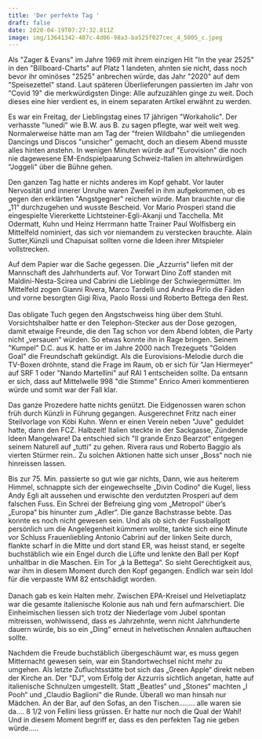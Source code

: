 ```yaml
---
title: 'Der perfekte Tag '
draft: false
date: 2020-04-19T07:27:32.811Z
image: img/13641342-407c-4d06-98a3-ba525f027cec_4_5005_c.jpeg
---
```

Als "Zager & Evans" im Jahre 1969 mit ihrem einzigen Hit "In the year 2525" in den "Billboard-Charts" auf Platz 1 landeten, ahnten sie nicht, dass noch bevor ihr ominöses "2525" anbrechen würde, das Jahr "2020" auf dem "Speisezettel" stand. Laut späteren Überlieferungen passierten im Jahr von "Covid 19" die merkwürdigsten Dinge: Alle aufzuzählen ginge zu weit. Doch dieses eine hier verdient es, in einem separaten Artikel erwähnt zu werden. 

Es war ein Freitag, der Lieblingstag eines 17 jährigen "Workaholic". Der verhasste "lunedi" wie B.W. aus B. zu sagen pflegte, war weit weit weg. Normalerweise hätte man am Tag der "freien Wildbahn" die umliegenden Dancings und Discos "unsicher" gemacht, doch an diesem Abend musste alles hinten anstehn. In wenigen Minuten würde auf "Eurovision" die noch nie dagewesene EM-Endspielpaarung Schweiz-Italien im altehrwürdigen "Joggeli" über die Bühne gehen. 

Den ganzen Tag hatte er nichts anderes im Kopf gehabt. Vor lauter Nervosität und innerer Unruhe waren Zweifel in ihm aufgekommen, ob es gegen den erklärten "Angstgegner" reichen würde. Man brauchte nur die „11“ durchzugehen und wusste Bescheid. Vor Mario Prosperi stand die eingespielte Viererkette Lichtsteiner-Egli-Akanji und Tacchella. Mit Odermatt, Kuhn und Heinz Herrmann hatte Trainer Paul Wolfisberg ein Mittelfeld nominiert, das sich vor niemandem zu verstecken brauchte. Alain Sutter,Künzli und Chapuisat sollten vorne die Ideen ihrer Mitspieler vollstrecken.

Auf dem Papier war die Sache gegessen. Die „Azzurris“ liefen mit der Mannschaft des Jahrhunderts auf. Vor Torwart Dino Zoff standen mit Maldini-Nesta-Scirea und Cabrini die Lieblinge der Schwiegermütter. Im Mittelfeld zogen Gianni Rivera, Marco Tardelli und Andrea Pirlo die Fäden und vorne besorgten Gigi Riva, Paolo Rossi und Roberto Bettega den Rest.\
\
Das obligate Tuch gegen den Angstschweiss hing über dem Stuhl. Vorsichtshalber hatte er den Telephon-Stecker aus der Dose gezogen, damit etwaige Freunde, die den Tag schon vor dem Abend lobten, die Party nicht „versauen“ würden. So etwas konnte ihn in Rage bringen. Seinem "Kumpel" D.C. aus K. hatte er im Jahre 2000 nach Trezeguets "Golden Goal" die Freundschaft gekündigt. Als die Eurovisions-Melodie durch die TV-Boxen dröhnte, stand die Frage im Raum, ob er sich für "Jan Hiermeyer" auf SRF 1 oder "Nando Martellini" auf RAI 1 entscheiden sollte. Da entsann er sich, dass auf Mittelwelle 998 "die Stimme"  Enrico Ameri kommentieren würde und somit war der Fall klar. 

Das ganze Prozedere hatte nichts genützt. Die Eidgenossen waren schon früh durch Künzli in Führung gegangen. Ausgerechnet Fritz nach einer Steilvorlage von Köbi Kuhn. Wenn er einen Verein neben "Juve" geduldet hatte, dann den FCZ. Halbzeit! Italien steckte in der Sackgasse, Zündende Ideen Mangelware! Da entschied sich "Il grande Enzo Bearzot“ entgegen seinem Naturell auf „tutti“ zu gehen. Rivera raus und Roberto Baggio als vierten Stürmer rein.. Zu solchen Aktionen hatte sich unser „Boss“ noch nie hinreissen lassen. 

Bis zur 75. Min. passierte so gut wie gar nichts, Dann, wie aus heiterem Himmel, schnappte sich der eingewechselte „Divin Codino“ die Kugel, liess Andy Egli alt aussehen und erwischte den verdutzten Prosperi auf dem falschen Fuss. Ein Schrei der Befreiung ging vom „Metropol“ über’s „Europa“ bis hinunter zum „Adler“. Die ganze Bachstrasse bebte. Das konnte es noch nicht gewesen sein. Und als ob sich der Fussballgott persönlich um die Angelegenheit kümmern wollte, tankte sich eine Minute vor Schluss Frauenliebling Antonio Cabrini auf der linken Seite durch, flankte scharf in die Mitte und dort stand ER, was heisst stand, er segelte buchstäblich wie ein Engel durch die Lüfte und lenkte den Ball per Kopf unhaltbar in die Maschen. Ein Tor „à la Bettega“. So sieht Gerechtigkeit aus, war ihm in diesem Moment durch den Kopf gegangen. Endlich war sein  Idol für die verpasste WM 82 entschädigt worden.\
\
Danach gab es kein Halten mehr. Zwischen EPA-Kreisel und Helvetiaplatz war die gesamte italienische Kolonie aus nah und fern aufmarschiert. Die Einheimischen liessen sich trotz der Niederlage vom Jubel spontan mitreissen, wohlwissend, dass es Jahrzehnte, wenn nicht Jahrhunderte dauern würde, bis so ein „Ding“ erneut in helvetischen Annalen auftauchen sollte. 

Nachdem die Freude buchstäblich übergeschäumt war, es muss gegen Mitternacht gewesen sein, war ein Standortwechsel nicht mehr zu umgehen. Als letzte Zufluchtsstätte bot sich das „Green Apple“ direkt neben der Kirche an. Der "DJ", vom Erfolg der Azzurris sichtlich angetan, hatte auf italienische Schnulzen umgestellt. Statt „Beatles“ und „Stones“ machten „I Pooh“ und „Claudio Baglioni“ die Runde. Überall wo man hinsah nur Mädchen. An der Bar, auf den Sofas, an den Tischen........ alle  waren sie da.... 8 1/2 von Fellini liess grüssen. Er hatte nur noch die Qual der Wahl! Und in diesem Moment begriff er, dass es den perfekten Tag nie geben würde.....